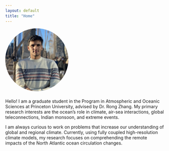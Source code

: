 ```yaml
---
layout: default
title: "Home"
---
```


<!-- Image section -->
<img src="assets/Profile_image.jpg" alt="Rajat Joshi's photo" style="border-radius: 50%; width: 200px; height: 200px; object-fit: cover; margin-bottom: 20px;">

<!-- Main content -->
<div class="content">
  Hello! I am a graduate student in the Program in Atmospheric and Oceanic Sciences at Princeton University, advised by Dr. Rong Zhang. My primary research interests are the ocean’s role in climate, air-sea interactions, global teleconnections, Indian monsoon, and extreme events.

  I am always curious to work on problems that increase our understanding of global and regional climate. Currently, using fully coupled high-resolution climate models, my research focuses on comprehending the remote impacts of the North Atlantic ocean circulation changes.
</div>
